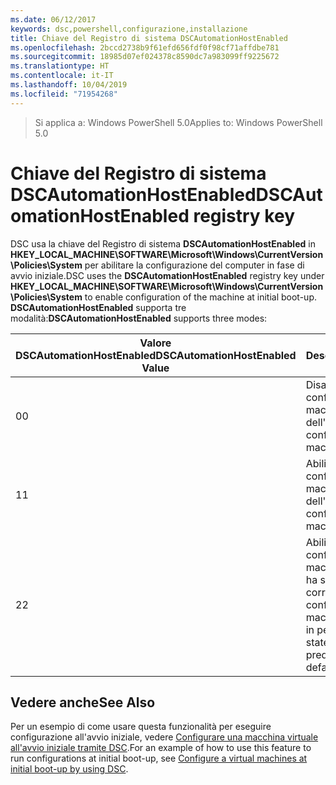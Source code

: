 ```yaml
---
ms.date: 06/12/2017
keywords: dsc,powershell,configurazione,installazione
title: Chiave del Registro di sistema DSCAutomationHostEnabled
ms.openlocfilehash: 2bccd2738b9f61efd656fdf0f98cf71affdbe781
ms.sourcegitcommit: 18985d07ef024378c8590dc7a983099ff9225672
ms.translationtype: HT
ms.contentlocale: it-IT
ms.lasthandoff: 10/04/2019
ms.locfileid: "71954268"
---
```

><span data-ttu-id="acf5b-103">Si applica a: Windows PowerShell 5.0</span><span class="sxs-lookup"><span data-stu-id="acf5b-103">Applies to: Windows PowerShell 5.0</span></span>

# <a name="dscautomationhostenabled-registry-key"></a><span data-ttu-id="acf5b-104">Chiave del Registro di sistema DSCAutomationHostEnabled</span><span class="sxs-lookup"><span data-stu-id="acf5b-104">DSCAutomationHostEnabled registry key</span></span>

<span data-ttu-id="acf5b-105">DSC usa la chiave del Registro di sistema **DSCAutomationHostEnabled** in **HKEY_LOCAL_MACHINE\SOFTWARE\Microsoft\Windows\CurrentVersion\Policies\System** per abilitare la configurazione del computer in fase di avvio iniziale.</span><span class="sxs-lookup"><span data-stu-id="acf5b-105">DSC uses the **DSCAutomationHostEnabled** registry key under **HKEY_LOCAL_MACHINE\SOFTWARE\Microsoft\Windows\CurrentVersion\Policies\System** to enable configuration of the machine at initial boot-up.</span></span>
<span data-ttu-id="acf5b-106">**DSCAutomationHostEnabled** supporta tre modalità:</span><span class="sxs-lookup"><span data-stu-id="acf5b-106">**DSCAutomationHostEnabled** supports three modes:</span></span>

|  <span data-ttu-id="acf5b-107">Valore DSCAutomationHostEnabled</span><span class="sxs-lookup"><span data-stu-id="acf5b-107">DSCAutomationHostEnabled Value</span></span>  |  <span data-ttu-id="acf5b-108">Description</span><span class="sxs-lookup"><span data-stu-id="acf5b-108">Description</span></span>   |
|---|---|
<span data-ttu-id="acf5b-109">0</span><span class="sxs-lookup"><span data-stu-id="acf5b-109">0</span></span> | <span data-ttu-id="acf5b-110">Disabilitazione della configurazione della macchina al momento dell'avvio.</span><span class="sxs-lookup"><span data-stu-id="acf5b-110">Disable configuring the machine at boot-up.</span></span> |
<span data-ttu-id="acf5b-111">1</span><span class="sxs-lookup"><span data-stu-id="acf5b-111">1</span></span> | <span data-ttu-id="acf5b-112">Abilitazione della configurazione della macchina al momento dell'avvio.</span><span class="sxs-lookup"><span data-stu-id="acf5b-112">Enable configuring the machine at boot-up.</span></span> |
<span data-ttu-id="acf5b-113">2</span><span class="sxs-lookup"><span data-stu-id="acf5b-113">2</span></span> | <span data-ttu-id="acf5b-114">Abilitazione della configurazione della macchina solo se DSC ha stato in sospeso o corrente.</span><span class="sxs-lookup"><span data-stu-id="acf5b-114">Enable configuring the machine only if DSC is in pending or current state.</span></span> <span data-ttu-id="acf5b-115">Questo è il valore predefinito.</span><span class="sxs-lookup"><span data-stu-id="acf5b-115">This is the default value.</span></span> |

## <a name="see-also"></a><span data-ttu-id="acf5b-116">Vedere anche</span><span class="sxs-lookup"><span data-stu-id="acf5b-116">See Also</span></span>

<span data-ttu-id="acf5b-117">Per un esempio di come usare questa funzionalità per eseguire configurazione all'avvio iniziale, vedere [Configurare una macchina virtuale all'avvio iniziale tramite DSC](bootstrapDsc.md).</span><span class="sxs-lookup"><span data-stu-id="acf5b-117">For an example of how to use this feature to run configurations at initial boot-up, see [Configure a virtual machines at initial boot-up by using DSC](bootstrapDsc.md).</span></span>
